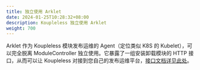```yaml
---
title: 独立使用 Arklet
date: 2024-01-25T10:28:32+08:00
description: Koupleless 独立使用 Arklet
weight: 700
---
```


Arklet 作为 Koupleless 模块发布运维的 Agent（定位类似 K8S 的 Kubelet），可以完全脱离 ModuleController 独立使用。它暴露了一组安装卸载模块的 HTTP 接口，从而可以让 Koupleless 对接到您自己的发布运维平台，[接口文档详见此处](https://github.com/koupleless/koupleless/blob/main/koupleless-runtime/README.md)。


<br/>
<br/>
